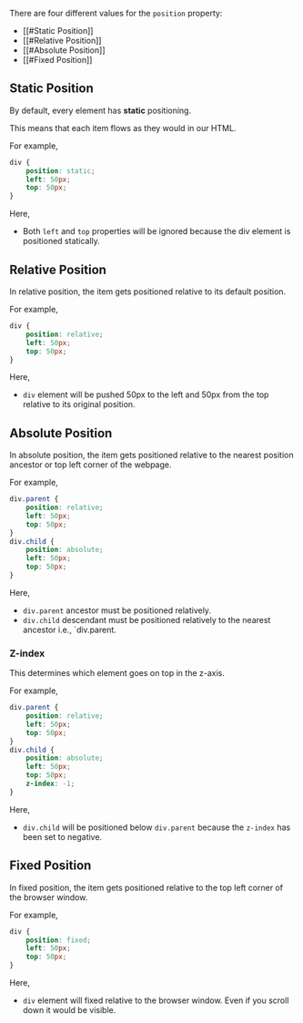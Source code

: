 There are four different values for the `position` property:
- [[#Static Position]]
- [[#Relative Position]]
- [[#Absolute Position]]
- [[#Fixed Position]]

## Static Position

By default, every element has **static** positioning.

This means that each item flows as they would in our HTML.

For example,
```css
div {
	position: static;
	left: 50px;
	top: 50px;
}
```

Here,
- Both `left` and `top` properties will be ignored because the div element is positioned statically.

## Relative Position

In relative position, the item gets positioned relative to its default position.

For example,
```css
div {
	position: relative;
	left: 50px;
	top: 50px;
}
```

Here,
- `div` element will be pushed 50px to the left and 50px from the top relative to its original position.

## Absolute Position

In absolute position, the item gets positioned relative to the nearest position ancestor or top left corner of the webpage.

For example,
```css
div.parent {
	position: relative;
	left: 50px;
	top: 50px;
}
div.child {
	position: absolute;
	left: 50px;
	top: 50px;	
}
```

Here,
- `div.parent` ancestor must be positioned relatively.
- `div.child` descendant must be positioned relatively to the nearest ancestor i.e., `div.parent.

### Z-index

This determines which element goes on top in the z-axis.

For example,
```css
div.parent {
	position: relative;
	left: 50px;
	top: 50px;
}
div.child {
	position: absolute;
	left: 50px;
	top: 50px;
	z-index: -1;	
}
```

Here,
- `div.child` will be positioned below `div.parent` because the `z-index` has been set to negative.

## Fixed Position

In fixed position, the item gets positioned relative to the top left corner of the browser window.

For example,
```css
div {
	position: fixed;
	left: 50px;
	top: 50px;
}
```

Here,
- `div` element will fixed relative to the browser window. Even if you scroll down it would be visible.